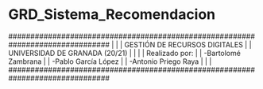 # GRD_Sistema_Recomendacion

###############################################################################
|                                                                             |
|                         GESTIÓN DE RECURSOS DIGITALES                       |
|                        UNIVERSIDAD DE GRANADA  (20/21)                      |
|                                                                             |
| Realizado por:                                                              |
|    -Bartolomé Zambrana                                                      |
|    -Pablo García López                                                      |
|    -Antonio Priego Raya                                                     |
|                                                                             |
###############################################################################
